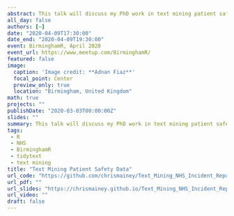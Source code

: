 ```yaml
---
abstract: This talk will discuss my PhD work in text mining patient safety incident reports in the NHS.  I'll discuss how I got started using the `tidytext` package, and how it led on to topic modelling, and how it was used to predict harm levels.
all_day: false
authors: [~]
date: "2020-04-09T17:30:00"
date_end: "2020-04-09T19:30:00"
event: BirminghamR, April 2020
event_url: https://www.meetup.com/BirminghamR/
featured: false
image: 
  caption: 'Image credit: **Adnan Fiaz**'
  focal_point: Center
  preview_only: true
  location: "Birmingham, United Kingdom"
math: true
projects: ""
publishDate: "2020-03-03T00:00:00Z"
slides: ""
summary: This talk will discuss my PhD work in text mining patient safety incident reports in the NHS.  
tags: 
 - R
 - NHS
 - BirminghamR
 - tidytext
 - text mining
title: "Text Mining Patient Safety Data"
url_code: "https://github.com/chrismainey/Text_Mining_NHS_Incident_Reports"
url_pdf: ""
url_slides: "https://chrismainey.github.io/Text_Mining_NHS_Incident_Reports/Text_Mining_NHS_Incident_Reports.html#1"
url_video: ""
draft: false
---
```

